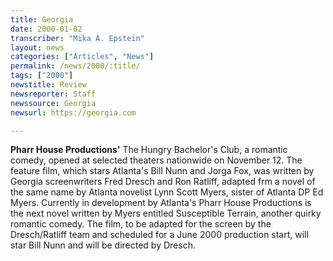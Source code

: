 ```yaml
---
title: Georgia
date: 2000-01-02
transcriber: "Mika A. Epstein"
layout: news
categories: ["Articles", "News"]
permalink: /news/2000/:title/
tags: ["2000"]
newstitle: Review
newsreporter: Staff
newssource: Georgia
newsurl: https://georgia.com

---
```

**Pharr House Productions'** The Hungry Bachelor's Club, a romantic comedy, opened at selected theaters nationwide on November 12. The feature film, which stars Atlanta's Bill Nunn and Jorga Fox, was written by Georgia screenwriters Fred Dresch and Ron Ratliff, adapted frm a novel of the same name by Atlanta novelist Lynn Scott Myers, sister of Atlanta DP Ed Myers. Currently in development by Atlanta's Pharr House Productions is the next novel written by Myers entitled Susceptible Terrain, another quirky romantic comedy. The film, to be adapted for the screen by the Dresch/Ratliff team and scheduled for a June 2000 production start, will star Bill Nunn and will be directed by Dresch.
